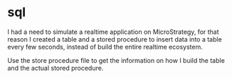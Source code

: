 # sql

I had a need to simulate a realtime application on MicroStrategy, for that reason I created a table and a stored procedure to insert data into a table every few seconds, instead of build the entire realtime ecosystem. 

Use the store procedure file to get the information on how I build the table and the actual stored procedure.
